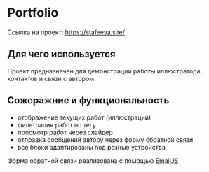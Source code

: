# Portfolio

Ссылка на проект: <https://stafeeva.site/>

## Для чего используется

Проект предназначен для демонстрации работы иллюстратора, контактов и связи с автором.

## Сожеражние и функциональность

- отображение текущих работ (иллюстраций)
- фильтрация работ по тегу
- просмотр работ через слайдер
- отправка сообщений автору через форму обратной связи
- все блоки адаптированы под разные устройства

Форма обратной связи реализована с помощью  [EmailJS](https://www.emailjs.com/)
